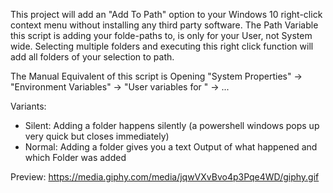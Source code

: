 This project will add an "Add To Path" option to your Windows 10 right-click context menu without installing any third party software.
The Path Variable this script is adding your folde-paths to, is only for your User, not System wide. 
Selecting multiple folders and executing this right click function will add all folders of your selection to path.

The Manual Equivalent of this script is Opening 
"System Properties" -> "Environment Variables" -> "User variables for <Username>" -> ...

Variants:
 - Silent: Adding a folder happens silently (a powershell windows pops up very quick but closes immediately)
 - Normal: Adding a folder gives you a text Output of what happened and which Folder was added 
 
 Preview: 
 https://media.giphy.com/media/jqwVXvBvo4p3Pqe4WD/giphy.gif

